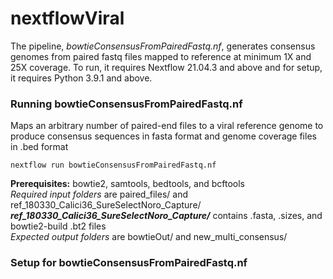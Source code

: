 # nextflowViral
The pipeline, *bowtieConsensusFromPairedFastq.nf*, generates consensus genomes from paired fastq files mapped to reference at minimum 1X and 25X coverage.  To run, it requires Nextflow 21.04.3 and above and for setup, it requires Python 3.9.1 and above.

### Running bowtieConsensusFromPairedFastq.nf
Maps an arbitrary number of paired-end files to a viral reference genome to produce consensus sequences in fasta format and genome coverage files in .bed format

```nextflow run bowtieConsensusFromPairedFastq.nf```

**Prerequisites:** bowtie2, samtools, bedtools, and bcftools<br>
*Required input folders* are paired_files/ and ref_180330_Calici36_SureSelectNoro_Capture/<br>
***ref_180330_Calici36_SureSelectNoro_Capture/*** contains .fasta, .sizes, and bowtie2-build .bt2 files<br>
*Expected output folders* are bowtieOut/ and new_multi_consensus/

### Setup for bowtieConsensusFromPairedFastq.nf ###
